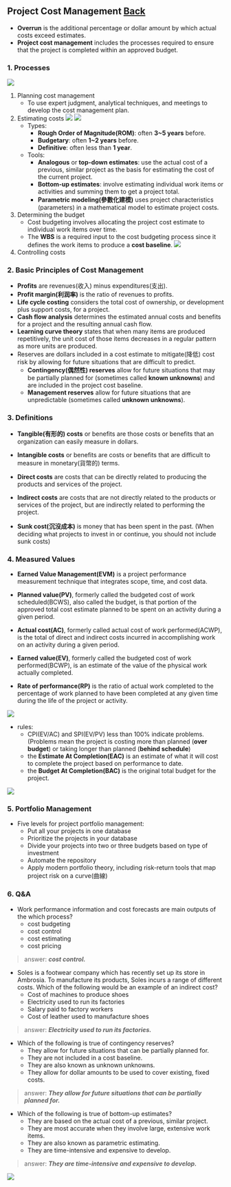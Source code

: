 ## Project Cost Management	[Back](./../projectManagement.md)

-  **Overrun** is the additional percentage or dollar amount by which actual costs exceed estimates.
- **Project cost management** includes the processes required to ensure that the project is completed within an approved budget.

### 1. Processes

<img src="./processes.png">

1. Planning cost management
    - To use expert judgment, analytical techniques, and meetings to develop the cost management plan.
2. Estimating costs <img src="./cost_estimate.png"> <img src="./software_development_estimate.png">
    - Types:
        - **Rough Order of Magnitude(ROM)**: often **3~5 years** before.
        - **Budgetary**: often **1~2 years** before.
        - **Definitive**: often less than **1 year**.
    - Tools:
        - **Analogous** or **top-down estimates**: use the actual cost of a previous, similar project as the basis for estimating the cost of the current project.
        - **Bottom-up estimates**: involve estimating individual work items or activities and summing them to get a project total.
        - **Parametric modeling(參數化建模)** uses project characteristics (parameters) in a mathematical model to estimate project costs. 
3. Determining the budget
    - Cost budgeting involves allocating the project cost estimate to individual work items over time.
    - The **WBS** is a required input to the cost budgeting process since it defines the work items to produce a **cost baseline**. <img src="./cost_baseline.png">
4. Controlling costs

### 2. Basic Principles of Cost Management

- **Profits** are revenues(收入) minus expenditures(支出).
- **Profit margin(利润率)** is the ratio of revenues to profits.
- **Life cycle costing** considers the total cost of ownership, or development plus support costs, for a project.
- **Cash flow analysis** determines the estimated annual costs and benefits for a project and the resulting annual cash flow.
- **Learning curve theory** states that when many items are produced repetitively, the unit cost of those items decreases in a regular pattern as more units are produced.
- Reserves are dollars included in a cost estimate to mitigate(降低) cost risk by allowing for future situations that are difficult to predict.
    - **Contingency(偶然性) reserves** allow for future situations that may be partially planned for (sometimes called **known unknowns**) and are included in the project cost baseline.
    - **Management reserves** allow for future situations that are unpredictable (sometimes called **unknown unknowns**).

### 3. Definitions

- **Tangible(有形的) costs** or benefits are those costs or benefits that an organization can easily measure in dollars.
- **Intangible costs** or benefits are costs or benefits that are difficult to measure in monetary(貨幣的) terms.


- **Direct costs** are costs that can be directly related to producing the products and services of the project.
- **Indirect costs** are costs that are not directly related to the products or services of the project, but are indirectly related to performing the project.


- **Sunk cost(沉沒成本)** is money that has been spent in the past. (When deciding what projects to invest in or continue, you should not include sunk costs)

### 4. Measured Values

- **Earned Value Management(EVM)** is a project performance measurement technique that integrates scope, time, and cost data.
- **Planned value(PV)**, formerly called the budgeted cost of work scheduled(BCWS), also called the budget, is that portion of the approved total cost estimate planned to be spent on an activity during a given period.
- **Actual cost(AC)**, formerly called actual cost of work performed(ACWP), is the total of direct and indirect costs incurred in accomplishing work on an activity during a given period.
- **Earned value(EV)**, formerly called the budgeted cost of work performed(BCWP), is an estimate of the value of the physical work actually completed.


- **Rate of performance(RP)** is the ratio of actual work completed to the percentage of work planned to have been completed at any given time during the life of the project or activity.

<img src="./ev_formulas.jpg">

- rules:
    - CPI(EV/AC) and SPI(EV/PV) less than 100% indicate problems. (Problems mean the project is costing more than planned (**over budget**) or taking longer than planned (**behind schedule**)
    - the **Estimate At Completion(EAC)** is an estimate of what it will cost to complete the project based on performance to date.
    - the **Budget At Completion(BAC)** is the original total budget for the project.
    
<img src="./evc.png">

### 5. Portfolio Management

- Five levels for project portfolio management:
    - Put all your projects in one database
    - Prioritize the projects in your database
    - Divide your projects into two or three budgets based on type of investment
    - Automate the repository
    - Apply modern portfolio theory, including risk-return tools that map project risk on a curve(曲線)

### 6. Q&A

- Work performance information and cost forecasts are main outputs of the which process?
    - cost budgeting
    - cost control
    - cost estimating
    - cost pricing

> answer: <strong>*cost control.*</strong>

- Soles is a footwear company which has recently set up its store in Ambrosia. To manufacture its products, Soles incurs a range of different costs. Which of the following would be an example of an indirect cost?
    - Cost of machines to produce shoes
    - Electricity used to run its factories
    - Salary paid to factory workers
    - Cost of leather used to manufacture shoes

> answer: <strong>*Electricity used to run its factories.*</strong>

- Which of the following is true of contingency reserves?
    - They allow for future situations that can be partially planned for.
    - They are not included in a cost baseline.
    - They are also known as unknown unknowns.
    - They allow for dollar amounts to be used to cover existing, fixed costs.

> answer: <strong>*They allow for future situations that can be partially planned for.*</strong>

- Which of the following is true of bottom-up estimates?
    - They are based on the actual cost of a previous, similar project.
    - They are most accurate when they involve large, extensive work items.
    - They are also known as parametric estimating.
    - They are time-intensive and expensive to develop.

> answer: <strong>*They are time-intensive and expensive to develop.*</strong>

<a href="http://aleen42.github.io/" target="_blank" ><img src="./../../pic/tail.gif"></a>
